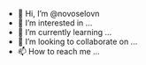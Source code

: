 - 👋 Hi, I’m @novoselovn
- 👀 I’m interested in ...
- 🌱 I’m currently learning ...
- 💞️ I’m looking to collaborate on ...
- 📫 How to reach me ...

<!---
novoselovn/novoselovn is a ✨ special ✨ repository because its `README.md` (this file) appears on your GitHub profile.
You can click the Preview link to take a look at your changes.
--->
